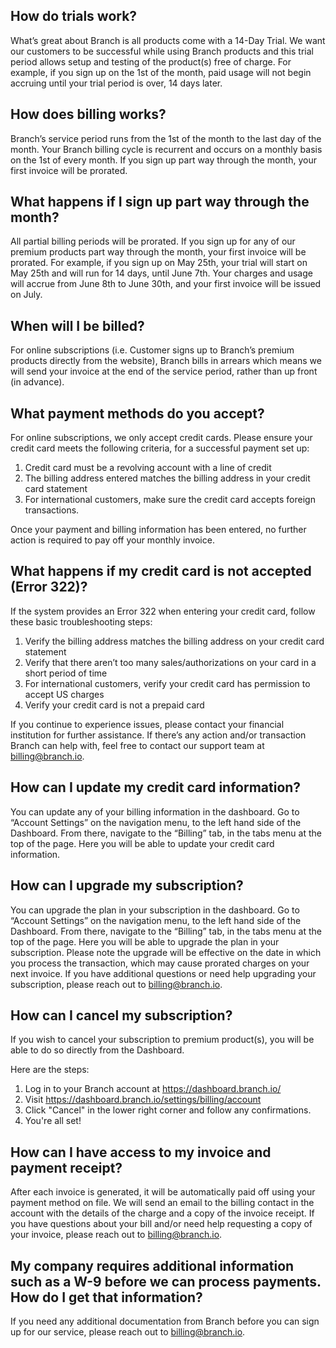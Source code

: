 ## How do trials work?

What’s great about Branch is all products come with a 14-Day Trial. We want our customers to be successful while using Branch products and this trial period allows setup and testing of the product(s) free of charge. For example, if you sign up on the 1st of the month, paid usage will not begin accruing until your trial period is over, 14 days later.


## How does billing works?

Branch’s service period runs from the 1st of the month to the last day of the month. Your Branch billing cycle is recurrent and occurs on a monthly basis on the 1st of every month. If you sign up part way through the month, your first invoice will be prorated.


## What happens if I sign up part way through the month?

All partial billing periods will be prorated. If you sign up for any of our premium products part way through the month, your first invoice will be prorated. For example, if you sign up on May 25th, your trial will start on May 25th and will run for 14 days, until June 7th. Your charges and usage will accrue from June 8th to June 30th, and your first invoice will be issued on July.


## When will I be billed?

For online subscriptions (i.e. Customer signs up to Branch’s premium products directly from the website), Branch bills in arrears which means we will send your invoice at the end of the service period, rather than up front (in advance). 


## What payment methods do you accept?

For online subscriptions, we only accept credit cards. Please ensure your credit card meets the following criteria, for a successful payment set up:

1. Credit card must be a revolving account with a line of credit
2. The billing address entered matches the billing address in your credit card statement
3. For international customers, make sure the credit card accepts foreign transactions.

Once your payment and billing information has been entered, no further action is required to pay off your monthly invoice.


## What happens if my credit card is not accepted (Error 322)?

If the system provides an Error 322 when entering your credit card, follow these basic troubleshooting steps:

1. Verify the billing address matches the billing address on your credit card statement
2. Verify that there aren’t too many sales/authorizations on your card in a short period of time
3. For international customers, verify your credit card has permission to accept US charges
4. Verify your credit card is not a prepaid card

If you continue to experience issues, please contact your financial institution for further assistance. If there’s any action and/or transaction Branch can help with, feel free to contact our support team at billing@branch.io.


## How can I update my credit card information?

You can update any of your billing information in the dashboard. Go to “Account Settings” on the navigation menu, to the left hand side of the Dashboard. From there, navigate to the “Billing” tab, in the tabs menu at the top of the page. Here you will be able to update your credit card information.


## How can I upgrade my subscription?

You can upgrade the plan in your subscription  in the dashboard. Go to “Account Settings” on the navigation menu, to the left hand side of the Dashboard. From there, navigate to the “Billing” tab, in the tabs menu at the top of the page. Here you will be able to upgrade the plan in your subscription. Please note the upgrade will be effective on the date in which you process the transaction, which may cause prorated charges on your next invoice. If you have additional questions or need help upgrading your subscription, please reach out to billing@branch.io.


## How can I cancel my subscription?

If you wish to cancel your subscription to premium product(s), you will be able to do so directly from the Dashboard.  

Here are the steps:

1. Log in to your Branch account at https://dashboard.branch.io/
2. Visit https://dashboard.branch.io/settings/billing/account
3. Click "Cancel" in the lower right corner and follow any confirmations.
4. You're all set!


## How can I have access to my invoice and payment receipt?

After each invoice is generated, it will be automatically paid off using your payment method on file. We will send an email to the billing contact in the account with the details of the charge and a copy of the invoice receipt. If you have questions about your bill and/or need help requesting a copy of your invoice, please reach out to billing@branch.io.


## My company requires additional information such as a W-9 before we can process payments. How do I get that information?

If you need any additional documentation from Branch before you can sign up for our service, please reach out to billing@branch.io.
